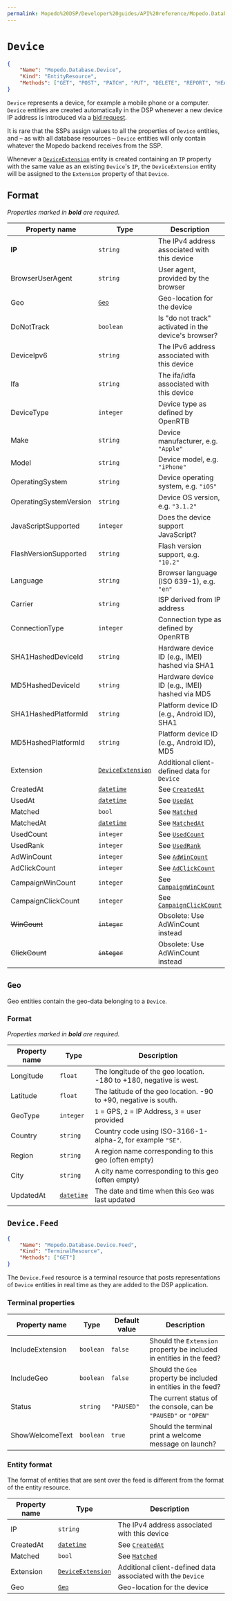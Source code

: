 ```yaml
---
permalink: Mopedo%20DSP/Developer%20guides/API%20reference/Mopedo.Database/Device/
---
```


# `Device`

```json
{
    "Name": "Mopedo.Database.Device",
    "Kind": "EntityResource",
    "Methods": ["GET", "POST", "PATCH", "PUT", "DELETE", "REPORT", "HEAD"]
}
```

`Device` represents a device, for example a mobile phone or a computer. `Device` entities are created automatically in the DSP whenever a new device IP address is introduced via a [bid request](../BidRequest).

It is rare that the SSPs assign values to all the properties of `Device` entities, and – as with all database resources – `Device` entities will only contain whatever the Mopedo backend receives from the SSP.

Whenever a [`DeviceExtension`](../../Mopedo.ClientData/DeviceExtension) entity is created containing an `IP` property with the same value as an existing `Device`'s `IP`, the `DeviceExtension` entity will be assigned to the `Extension` property of that `Device`.

## Format

_Properties marked in **bold** are required._

Property name          | Type                                                         | Description
---------------------- | ------------------------------------------------------------ | ---------------------------------------------------------------------
**IP**                 | `string`                                                     | The IPv4 address associated with this device
BrowserUserAgent       | `string`                                                     | User agent, provided by the browser
Geo                    | [`Geo`](#geo)                                                | Geo-location for the device
DoNotTrack             | `boolean`                                                    | Is "do not track" activated in the device's browser?
DeviceIpv6             | `string`                                                     | The IPv6 address associated with this device
Ifa                    | `string`                                                     | The ifa/idfa associated with this device
DeviceType             | `integer`                                                    | Device type as defined by OpenRTB
Make                   | `string`                                                     | Device manufacturer, e.g. `"Apple"`
Model                  | `string`                                                     | Device model, e.g. `"iPhone"`
OperatingSystem        | `string`                                                     | Device operating system, e.g. `"iOS"`
OperatingSystemVersion | `string`                                                     | Device OS version, e.g. `"3.1.2"`
JavaScriptSupported    | `integer`                                                    | Does the device support JavaScript?
FlashVersionSupported  | `string`                                                     | Flash version support, e.g. `"10.2"`
Language               | `string`                                                     | Browser language (ISO 639-1), e.g. `"en"`
Carrier                | `string`                                                     | ISP derived from IP address
ConnectionType         | `integer`                                                    | Connection type as defined by OpenRTB
SHA1HashedDeviceId     | `string`                                                     | Hardware device ID (e.g., IMEI) hashed via SHA1
MD5HashedDeviceId      | `string`                                                     | Hardware device ID (e.g., IMEI) hashed via MD5
SHA1HashedPlatformId   | `string`                                                     | Platform device ID (e.g., Android ID), SHA1
MD5HashedPlatformId    | `string`                                                     | Platform device ID (e.g., Android ID), MD5
Extension              | [`DeviceExtension`](../../Mopedo.ClientData/DeviceExtension) | Additional client-defined data for `Device`
CreatedAt              | [`datetime`](../../Datetime)                                 | See [`CreatedAt`](../Common%20properties#createdat)
UsedAt                 | [`datetime`](../../Datetime)                                 | See [`UsedAt`](../Common%20properties#usedat)
Matched                | `bool`                                                       | See [`Matched`](../Common%20properties#matched)
MatchedAt              | [`datetime`](../../Datetime)                                 | See [`MatchedAt`](../Common%20properties#matchedat)
UsedCount              | `integer`                                                    | See [`UsedCount`](../Common%20properties#usedcount)
UsedRank               | `integer`                                                    | See [`UsedRank`](../Common%20properties#usedrank)
AdWinCount             | `integer`                                                    | See [`AdWinCount`](../Common%20properties#adwincount)
AdClickCount           | `integer`                                                    | See [`AdClickCount`](../Common%20properties#adclickcount)
CampaignWinCount       | `integer`                                                    | See [`CampaignWinCount`](../Common%20properties#campaignwincount)
CampaignClickCount     | `integer`                                                    | See [`CampaignClickCount`](../Common%20properties#campaignclickcount)
~~WinCount~~           | ~~`integer`~~                                                | Obsolete: Use AdWinCount instead
~~ClickCount~~         | ~~`integer`~~                                                | Obsolete: Use AdWinCount instead

## `Geo`

Geo entities contain the geo-data belonging to a `Device`.

### Format

_Properties marked in **bold** are required._

Property name | Type                         | Description
------------- | ---------------------------- | ------------------------------------------------------------------
Longitude     | `float`                      | The longitude of the geo location. -180 to +180, negative is west.
Latitude      | `float`                      | The latitude of the geo location. -90 to +90, negative is south.
GeoType       | `integer`                    | `1` = GPS, `2` = IP Address, `3` = user provided
Country       | `string`                     | Country code using ISO-3166-1-alpha-2, for example `"SE"`.
Region        | `string`                     | A region name corresponding to this geo (often empty)
City          | `string`                     | A city name corresponding to this geo (often empty)
UpdatedAt     | [`datetime`](../../Datetime) | The date and time when this `Geo` was last updated

## `Device.Feed`

```json
{
    "Name": "Mopedo.Database.Device.Feed",
    "Kind": "TerminalResource",
    "Methods": ["GET"]
}
```

The `Device.Feed` resource is a terminal resource that posts representations of `Device` entities in real time as they are added to the DSP application.

### Terminal properties

Property name    | Type      | Default value | Description
---------------- | --------- | ------------- | --------------------------------------------------------------------
IncludeExtension | `boolean` | `false`       | Should the `Extension` property be included in entities in the feed?
IncludeGeo       | `boolean` | `false`       | Should the `Geo` property be included in entities in the feed?
Status           | `string`  | `"PAUSED"`    | The current status of the console, can be `"PAUSED"` or `"OPEN"`
ShowWelcomeText  | `boolean` | `true`        | Should the terminal print a welcome message on launch?

### Entity format

The format of entities that are sent over the feed is different from the format of the entity resource.

Property name | Type                                                         | Description
------------- | ------------------------------------------------------------ | -----------------------------------------------------------
IP            | `string`                                                     | The IPv4 address associated with this device
CreatedAt     | [`datetime`](../../Datetime)                                 | See [`CreatedAt`](../Common%20properties#createdat)
Matched       | `bool`                                                       | See [`Matched`](../Common%20properties#matched)
Extension     | [`DeviceExtension`](../../Mopedo.ClientData/DeviceExtension) | Additional client-defined data associated with the `Device`
Geo           | [`Geo`](#geo)                                                | Geo-location for the device
